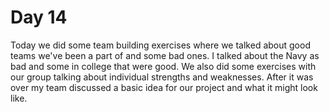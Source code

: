 # Day 14

Today we did some team building exercises where we talked about good teams we've been a part of and some bad ones. I talked about the Navy as bad and some in college that were good. We also did some exercises with our group talking about individual strengths and weaknesses. After it was over my team discussed a basic idea for our project and what it might look like.